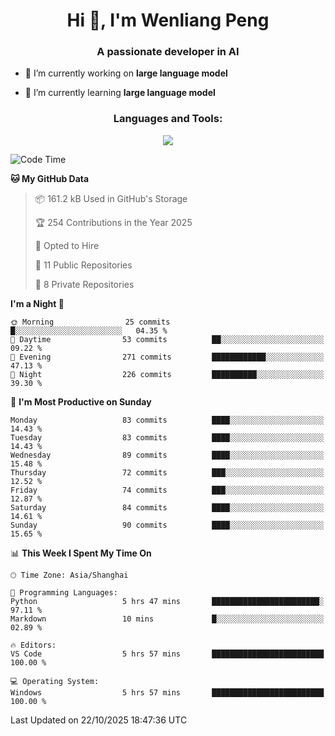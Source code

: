<h1 align="center">Hi 👋, I'm Wenliang Peng</h1>
<h3 align="center">A passionate developer in AI</h3>

- 🔭 I’m currently working on **large language model**

- 🌱 I’m currently learning **large language model**

<!-- <h3 align="left">Connect with me:</h3> -->
<!-- <p align="left">
</p> -->

<h3 align="center">Languages and Tools:</h3>
<p align="center">
  <a href="https://skillicons.dev">
    <img src="https://skillicons.dev/icons?i=cpp,ros,docker,azure,git,linux,py,pytorch,cmake,githubactions,powershell,md&perline=6" />
  </a>
</p>


<!-- <p><img align="center" src="https://github-readme-stats.vercel.app/api/top-langs?username=bpwl0121&show_icons=true&locale=en&layout=compact" alt="bpwl0121" /></p> -->

<!-- <p><img align="center" src="https://github-readme-streak-stats.herokuapp.com/?user=bpwl0121&" alt="bpwl0121" /></p> -->

<!--START_SECTION:waka-->
![Code Time](http://img.shields.io/badge/Code%20Time-462%20hrs%2011%20mins-blue)

**🐱 My GitHub Data** 

> 📦 161.2 kB Used in GitHub's Storage 
 > 
> 🏆 254 Contributions in the Year 2025
 > 
> 💼 Opted to Hire
 > 
> 📜 11 Public Repositories 
 > 
> 🔑 8 Private Repositories 
 > 
**I'm a Night 🦉** 

```text
🌞 Morning                25 commits          █░░░░░░░░░░░░░░░░░░░░░░░░   04.35 % 
🌆 Daytime                53 commits          ██░░░░░░░░░░░░░░░░░░░░░░░   09.22 % 
🌃 Evening                271 commits         ████████████░░░░░░░░░░░░░   47.13 % 
🌙 Night                  226 commits         ██████████░░░░░░░░░░░░░░░   39.30 % 
```
📅 **I'm Most Productive on Sunday** 

```text
Monday                   83 commits          ████░░░░░░░░░░░░░░░░░░░░░   14.43 % 
Tuesday                  83 commits          ████░░░░░░░░░░░░░░░░░░░░░   14.43 % 
Wednesday                89 commits          ████░░░░░░░░░░░░░░░░░░░░░   15.48 % 
Thursday                 72 commits          ███░░░░░░░░░░░░░░░░░░░░░░   12.52 % 
Friday                   74 commits          ███░░░░░░░░░░░░░░░░░░░░░░   12.87 % 
Saturday                 84 commits          ████░░░░░░░░░░░░░░░░░░░░░   14.61 % 
Sunday                   90 commits          ████░░░░░░░░░░░░░░░░░░░░░   15.65 % 
```


📊 **This Week I Spent My Time On** 

```text
🕑︎ Time Zone: Asia/Shanghai

💬 Programming Languages: 
Python                   5 hrs 47 mins       ████████████████████████░   97.11 % 
Markdown                 10 mins             █░░░░░░░░░░░░░░░░░░░░░░░░   02.89 % 

🔥 Editors: 
VS Code                  5 hrs 57 mins       █████████████████████████   100.00 % 

💻 Operating System: 
Windows                  5 hrs 57 mins       █████████████████████████   100.00 % 
```


 Last Updated on 22/10/2025 18:47:36 UTC
<!--END_SECTION:waka-->
